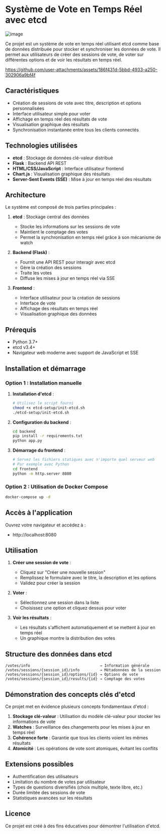 # Système de Vote en Temps Réel avec etcd
![image](https://github.com/user-attachments/assets/7529c3a9-3c7b-4cb5-a272-9e2bb2adeb1e)

Ce projet est un système de vote en temps réel utilisant etcd comme base de données distribuée pour stocker et synchroniser les données de vote. Il permet aux utilisateurs de créer des sessions de vote, de voter sur différentes options et de voir les résultats en temps réel.


https://github.com/user-attachments/assets/186f431d-5bbd-4933-a250-302906a9bf4f


## Caractéristiques

- Création de sessions de vote avec titre, description et options personnalisées
- Interface utilisateur simple pour voter
- Affichage en temps réel des résultats de vote
- Visualisation graphique des résultats
- Synchronisation instantanée entre tous les clients connectés

## Technologies utilisées

- **etcd** : Stockage de données clé-valeur distribué
- **Flask** : Backend API REST
- **HTML/CSS/JavaScript** : Interface utilisateur frontend
- **Chart.js** : Visualisation graphique des résultats
- **Server-Sent Events (SSE)** : Mise à jour en temps réel des résultats

## Architecture

Le système est composé de trois parties principales :

1. **etcd** : Stockage central des données
   - Stocke les informations sur les sessions de vote
   - Maintient le comptage des votes
   - Permet la synchronisation en temps réel grâce à son mécanisme de watch

2. **Backend (Flask)** :
   - Fournit une API REST pour interagir avec etcd
   - Gère la création des sessions
   - Traite les votes
   - Diffuse les mises à jour en temps réel via SSE

3. **Frontend** :
   - Interface utilisateur pour la création de sessions
   - Interface de vote
   - Affichage des résultats en temps réel
   - Visualisation graphique des données

## Prérequis

- Python 3.7+
- etcd v3.4+
- Navigateur web moderne avec support de JavaScript et SSE

## Installation et démarrage

### Option 1 : Installation manuelle

1. **Installation d'etcd** :
   ```bash
   # Utilisez le script fourni
   chmod +x etcd-setup/init-etcd.sh
   ./etcd-setup/init-etcd.sh
   ```

2. **Configuration du backend** :
   ```bash
   cd backend
   pip install -r requirements.txt
   python app.py
   ```

3. **Démarrage du frontend** :
   ```bash
   # Servez les fichiers statiques avec n'importe quel serveur web
   # Par exemple avec Python
   cd frontend
   python -m http.server 8080
   ```

### Option 2 : Utilisation de Docker Compose

```bash
docker-compose up -d
```

## Accès à l'application

Ouvrez votre navigateur et accédez à :
- http://localhost:8080

## Utilisation

1. **Créer une session de vote** :
   - Cliquez sur "Créer une nouvelle session"
   - Remplissez le formulaire avec le titre, la description et les options
   - Validez pour créer la session

2. **Voter** :
   - Sélectionnez une session dans la liste
   - Choisissez une option et cliquez dessus pour voter

3. **Voir les résultats** :
   - Les résultats s'affichent automatiquement et se mettent à jour en temps réel
   - Un graphique montre la distribution des votes

## Structure des données dans etcd

```
/votes/info                               → Information générale
/votes/sessions/{session_id}/info         → Métadonnées de la session
/votes/sessions/{session_id}/options/{id} → Options de vote
/votes/sessions/{session_id}/results/{id} → Comptage des votes
```

## Démonstration des concepts clés d'etcd

Ce projet met en évidence plusieurs concepts fondamentaux d'etcd :

1. **Stockage clé-valeur** : Utilisation du modèle clé-valeur pour stocker les informations de vote
2. **Watches** : Surveillance des changements pour les mises à jour en temps réel
3. **Cohérence forte** : Garantie que tous les clients voient les mêmes résultats
4. **Atomicité** : Les opérations de vote sont atomiques, évitant les conflits

## Extensions possibles

- Authentification des utilisateurs
- Limitation du nombre de votes par utilisateur
- Types de questions diversifiés (choix multiple, texte libre, etc.)
- Durée limitée des sessions de vote
- Statistiques avancées sur les résultats

## Licence

Ce projet est créé à des fins éducatives pour démontrer l'utilisation d'etcd.
